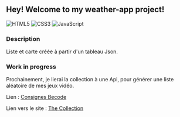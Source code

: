 ## Hey! Welcome to my weather-app project!

![HTML5](https://img.shields.io/badge/HTML5-blue)
![CSS3](https://img.shields.io/badge/CSS3-red)
![JavaScript](https://img.shields.io/badge/JavaScript-yellow)

### Description
Liste et carte créée à partir d'un tableau Json.

### Work in progress
Prochainement, je lierai la collection à une Api, pour générer une liste aléatoire de mes jeux vidéo.

Lien : [Consignes Becode](https://github.com/becodeorg/CRL-Wilson-1/tree/master/1.TRAIL/01.The-Field/07.DOM/Projects/Collection)

Lien vers le site : [The Collection](https://moustito.github.io/the-collection/ "The Collection")

